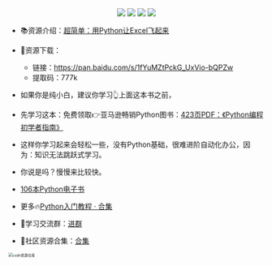 <div align="center">
    <a href="https://github.com/zhaofeng092/python_auto_office"> <img src="https://badgen.net/badge/Github/%E7%A8%8B%E5%BA%8F%E5%91%98?icon=github&color=red"></a>
    <a href="http://t.cn/A6Gkrbzw"> <img src="https://badgen.net/badge/follow/%E5%85%AC%E4%BC%97%E5%8F%B7?icon=rss&color=green"></a>
    <a href="https://space.bilibili.com/259649365"> <img src="https://badgen.net/badge/pick/B%E7%AB%99?icon=dependabot&color=blue"></a>
    <a href="https://mp.weixin.qq.com/s/CadAaJUTUlXmTxJAjFUfPQ"> <img src="https://badgen.net/badge/join/%E4%BA%A4%E6%B5%81%E7%BE%A4?icon=atom&color=yellow"></a>
</div>



- 📚资源介绍：[超简单：用Python让Excel飞起来](https://mp.weixin.qq.com/s/2ftJGR-iQx3IbbuyGOvMMg)
- 🚀资源下载：

  - 链接：https://pan.baidu.com/s/1fYuMZtPckG_UxVio-bQPZw
  - 提取码：777k
- 如果你是纯小白，建议你学习👆上面这本书之前，
- 先学习这本：免费领取👉亚马逊畅销Python图书：[423页PDF：《Python编程初学者指南》](https://mp.weixin.qq.com/s/mwJ8AU9VbSTmhlzVGnMHuw)
- 这样你学习起来会轻松一些，没有Python基础，很难进阶自动化办公，因为：知识无法跳跃式学习。
- 你说是吗？慢慢来比较快。



- [106本Python电子书](https://mp.weixin.qq.com/s/Wa27Or7SaChF5rCw7LLdVg)

- 更多🔥[Python入门教程 · 合集](https://gitee.com/zhaofeng092/python_auto_office/blob/master/%E5%85%B3%E9%94%AE%E8%AF%8D/%E7%BE%A4%E8%81%8A/%E6%9C%80%E6%96%B0%E6%95%99%E7%A8%8B/%E5%85%A5%E9%97%A8.md)



- 🚸学习交流群：[进群](https://mp.weixin.qq.com/s/oLSUxE1RwTFK5iJFb-jFgQ) 
- 📱社区资源合集：[合集](https://blog.csdn.net/weixin_42321517/article/details/113122547)

<img src="https://img-blog.csdnimg.cn/20201231105911656.jpg?x-oss-process=image/watermark,type_ZmFuZ3poZW5naGVpdGk,shadow_10,text_aHR0cHM6Ly9ibG9nLmNzZG4ubmV0L3dlaXhpbl80MjMyMTUxNw==,size_16,color_FFFFFF,t_70#pic_center" alt="csdn资源仓库" style="zoom:50%;" />



